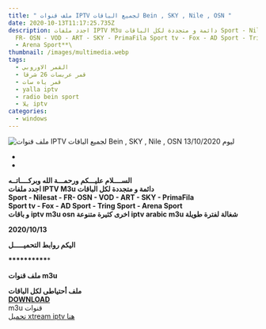 ```yaml
---
title: " ملف قنوات IPTV لجميع الباقات Bein , SKY , Nile , OSN "
date: 2020-10-13T11:17:25.735Z
description: اجدد ملفات IPTV M3u دائمة و متجددة لكل الباقات Sport - Nilesat -
  FR- OSN - VOD - ART - SKY - PrimaFila Sport tv - Fox - AD Sport - Tring Sport
  - Arena Sport**\
thumbnail: /images/multimedia.webp
tags:
  - القمر الاوروبي
  - قمر عربسات 26 شرقا
  - قمر ياه سات
  - yalla iptv
  - radio bein sport
  - يلا iptv
categories:
  - windows
---
```

<!--StartFragment-->

![ملف قنوات IPTV لجميع الباقات Bein , SKY , Nile , OSN ليوم 13/10/2020](https://1.bp.blogspot.com/-DBH2WDCUX_k/XYe2hjOieII/AAAAAAAAGRo/iphTILy283k_aP-mIsXxuO19mdiQVYZdQCLcBGAsYHQ/s1600/2019-09-22_175337.png)

* [](http://www.beinshot.com/2019/06/iptv-bein-sky-nile-osn-07062019.html#0)
* [](http://www.beinshot.com/2019/06/iptv-bein-sky-nile-osn-07062019.html#1)



**الســــلام عليـــكم ورحمـــة الله وبركــــاتــه**\
**اجدد ملفات IPTV M3u دائمة و متجددة لكل الباقات**\
**Sport - Nilesat - FR- OSN - VOD - ART - SKY - PrimaFila**\
**Sport tv - Fox - AD Sport - Tring Sport - Arena Sport**\
**و باقات iptv m3u osn اخرى كثيرة متنوعة iptv arabic m3u شغالة لفترة طويلة**

[](https://1.bp.blogspot.com/-DBH2WDCUX_k/XYe2hjOieII/AAAAAAAAGRo/iphTILy283k_aP-mIsXxuO19mdiQVYZdQCLcBGAsYHQ/s1600/2019-09-22_175337.png)

[](https://3.bp.blogspot.com/-pyjeKfAcXB8/U3AB6Hs-ZxI/AAAAAAAAJow/ZC-uDd7LbIQ/s1600/cccam.jpg)

**2020/10/13**

**اليكم روابط التحميـــــل**

**\*\*\*\*\*\*\*\*\*\****

**ملف قنوات m3u**

**ملف أحتياطى لكل الباقات**\
**[DOWNLOAD](http://exe.io/rVGpooFy)**\
m3u قنوات\
[تحميل xtream iptv هنا](http://exe.io/rVGpooFy)

<!--EndFragment-->